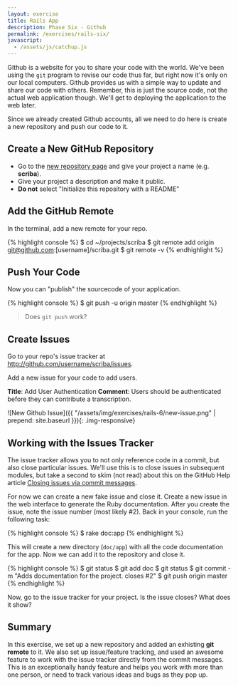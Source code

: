 ```yaml
---
layout: exercise
title: Rails App
description: Phase Six - Github
permalink: /exercises/rails-six/
javascript:
  - /assets/js/catchup.js
---
```


Github is a website for you to share your code with the world. We've
been using the `git` program to revise our code thus far, but right now
it's only on our local computers. Github provides us with a simple way
to update and share our code with others. Remember, this is just the
source code, not the actual web application though. We'll get to
deploying the application to the web later.

Since we already created Github accounts, all we need to do here is
create a new repository and push our code to it.

## Create a New GitHub Repository

* Go to the [new repository page](http://github.com/new) and give your project
a name (e.g. **scriba**).
* Give your project a description and make it public.
* **Do not** select "Initialize this repository with a README"

## Add the GitHub Remote

In the terminal, add a new remote for your repo.

{% highlight console %}
$ cd ~/projects/scriba
$ git remote add origin git@github.com:[username]/scriba.git
$ git remote -v
{% endhighlight %}

## Push Your Code
Now you can "publish" the sourcecode of your application.

{% highlight console %}
$ git push -u origin master
{% endhighlight %}

> Does `git push` work?

## Create Issues

Go to your repo's issue tracker at http://github.com/username/scriba/issues.

Add a new issue for your code to add users.

**Title**: Add User Authentication
**Comment**: Users should be authenticated before they can contribute a
transcription.

![New Github Issue]({{ "/assets/img/exercises/rails-6/new-issue.png" | prepend: site.baseurl }}){: .img-responsive}

## Working with the Issues Tracker

The issue tracker allows you to not only reference code in a commit, but also
close particular issues. We'll use this is to close issues in subsequent
modules, but take a second to skim (not read) about this on the GitHub Help
article [Closing issues via commit messages][closing].

For now we can create a new fake issue and close it. Create a new issue in the
web interface to generate the Ruby documentation. After you create the issue,
note the issue number (most likely #2). Back in your console, run the following
task:

{% highlight console %}
$ rake doc:app
{% endhighlight %}

This will create a new directory (`doc/app`) with all the code documentation
for the app. Now we can add it to the repository and close it.

{% highlight console %}
$ git status
$ git add doc
$ git status
$ git commit -m "Adds documentation for the project. closes #2"
$ git push origin master
{% endhighlight %}

Now, go to the issue tracker for your project. Is the issue closes? What does
it show?

## Summary
In this exercise, we set up a new repository and added an exhisting **git
remote** to it. We also set up issue/feature tracking, and used an awesome
feature to work with the issue tracker directly from the commit messages.
This is an exceptionally handy feature and helps you work with more than one
person, or need to track various ideas and bugs as they pop up.

[closing]: https://help.github.com/articles/closing-issues-via-commit-messages
